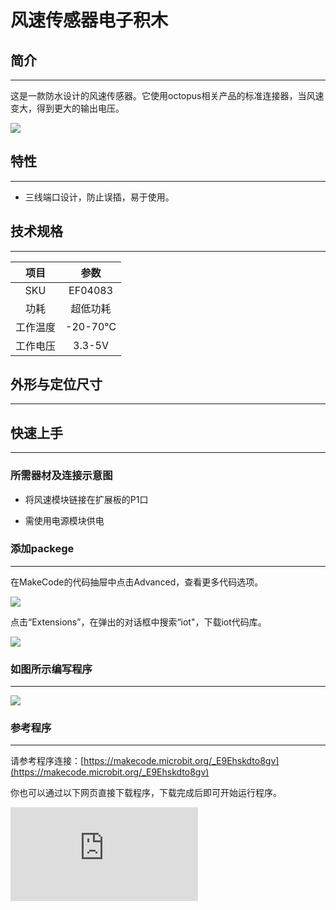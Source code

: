 ﻿# 风速传感器电子积木

## 简介
---
这是一款防水设计的风速传感器。它使用octopus相关产品的标准连接器，当风速变大，得到更大的输出电压。

 ![](https://wiki-media-ef.oss-cn-hongkong.aliyuncs.com//images/NsSeG42.jpg)

## 特性
---
- 三线端口设计，防止误插，易于使用。

## 技术规格
---

项目 | 参数
:-: | :-:
SKU|EF04083
功耗|超低功耗
工作温度|-20-70℃
工作电压|3.3-5V

## 外形与定位尺寸
---

## 快速上手
---

### 所需器材及连接示意图

- 将风速模块链接在扩展板的P1口

- 需使用电源模块供电
### 添加packege
---
在MakeCode的代码抽屉中点击Advanced，查看更多代码选项。

 ![](https://wiki-media-ef.oss-cn-hongkong.aliyuncs.com//images/smtcNoB.png)

点击“Extensions”，在弹出的对话框中搜索“iot"，下载iot代码库。

 ![](https://wiki-media-ef.oss-cn-hongkong.aliyuncs.com//images/nOQkv8h.png)

### 如图所示编写程序
---



![](https://wiki-media-ef.oss-cn-hongkong.aliyuncs.com//images/04083_03.png)



### 参考程序
---
请参考程序连接：[https://makecode.microbit.org/_E9Ehskdto8gv](https://makecode.microbit.org/_E9Ehskdto8gv)

你也可以通过以下网页直接下载程序，下载完成后即可开始运行程序。

<div
    style={{
        position: 'relative',
        paddingBottom: '60%',
        overflow: 'hidden',
    }}
>
    <iframe
        src="https://makecode.microbit.org/_E9Ehskdto8gv"
        frameborder="0"
        sandbox="allow-popups allow-forms allow-scripts allow-same-origin"
        style={{
            position: 'absolute',
            width: '100%',
            height: '100%',
        }}
    />
</div>
---

### 结果
- 随着外界风速的大小，micro:bit 的点阵屏上显示出环境的风速信息。

## 相关案例
---

## 技术文档
---
